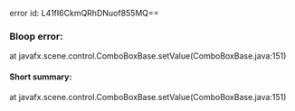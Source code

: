 error id: L41fI6CkmQRhDNuof855MQ==
### Bloop error:

at javafx.scene.control.ComboBoxBase.setValue(ComboBoxBase.java:151)
#### Short summary: 

at javafx.scene.control.ComboBoxBase.setValue(ComboBoxBase.java:151)